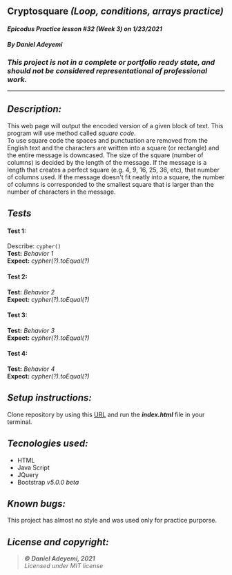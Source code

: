 ## Cryptosquare *(Loop, conditions, arrays practice)*
#### *Epicodus Practice lesson #32 (Week 3) on 1/23/2021*
***By Daniel Adeyemi***

### *This project is not in a complete or portfolio ready state, and should not be considered representational of professional work.*
---
## *Description:*
This web page will output the encoded version of a given block of text. This program will use method called *square code*.   
To use square code the spaces and punctuation are removed from the English text and the characters are written into a square (or rectangle) and the entire message is downcased. The size of the square (number of columns) is decided by the length of the message. If the message is a length that creates a perfect square (e.g. 4, 9, 16, 25, 36, etc), that number of columns used. If the message doesn't fit neatly into a square, the number of columns is corresponded to the smallest square that is larger than the number of characters in the message. 

## *Tests*
 
#### Test 1:
Describe: `cypher()`   
**Test:** *Behavior 1*   
**Expect:** *cypher(?).toEqual(?)* 
#### Test 2:   
**Test:** *Behavior 2*   
**Expect:** *cypher(?).toEqual(?)* 
#### Test 3:   
**Test:** *Behavior 3*   
**Expect:** *cypher(?).toEqual(?)*   
#### Test 4:   
**Test:** *Behavior 4*   
**Expect:** *cypher(?).toEqual(?)* 

## *Setup instructions:*
Clone repository by using this [URL](https://github.com/DanielAdeyemi/Epicodus_practice_1_23_cypher.git) and run the ***index.html*** file in your terminal.

## *Tecnologies used:*
* HTML
* Java Script
* JQuery
* Bootstrap *v5.0.0 beta*

## *Known bugs:*
This project has almost no style and was used only for practice purporse.

## *License and copyright:*

> ***© Daniel Adeyemi, 2021***   
> *Licensed under MIT license*